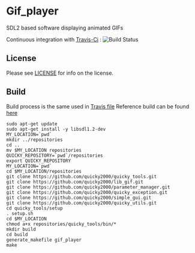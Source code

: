 Gif_player
==========

SDL2 based software displaying animated GIFs

Continuous integration with [Travis-Ci](https://travis-ci.org/quicky2000/gif_player) : ![Build Status](https://travis-ci.org/quicky2000/gif_player.svg?branch=master)

License
-------
Please see [LICENSE](LICENSE) for info on the license.

Build
-----

Build process is the same used in [Travis file](.travis.yml)
Reference build can be found [here](https://travis-ci.org/quicky2000/gif_player)

```
sudo apt-get update
sudo apt-get install -y libsdl1.2-dev
MY_LOCATION=`pwd`
mkdir ../repositories
cd ..
mv $MY_LOCATION repositories
QUICKY_REPOSITORY=`pwd`/repositories
export QUICKY_REPOSITORY
MY_LOCATION=`pwd`
cd $MY_LOCATION/repositories
git clone https://github.com/quicky2000/quicky_tools.git
git clone https://github.com/quicky2000/lib_gif.git
git clone https://github.com/quicky2000/parameter_manager.git
git clone https://github.com/quicky2000/quicky_exception.git
git clone https://github.com/quicky2000/simple_gui.git
git clone https://github.com/quicky2000/quicky_utils.git
cd quicky_tools/setup
. setup.sh
cd $MY_LOCATION
chmod a+x repositories/quicky_tools/bin/*
mkdir build
cd build
generate_makefile gif_player
make
```



